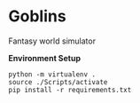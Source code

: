 # Goblins
Fantasy world simulator

**Environment Setup**

    python -m virtualenv .
    source ./Scripts/activate
    pip install -r requirements.txt
